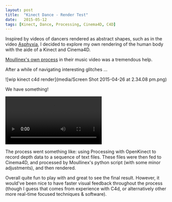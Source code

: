 ```yaml
---
layout: post
title:  "Kinect Dance - Render Test"
date:   2015-05-12
tags: [Kinect, Dance, Processing, Cinema4D, C4D]
---
```


Inspired by videos of dancers rendered as abstract shapes, such as in the video [Asphyxia](https://vimeo.com/121436114), I decided to explore my own rendering of the human body with the aide of a Kinect and Cinema4D.

[Moullinex's own process](http://www.creativeapplications.net/processing/moullinex-catalina-processing-kinect/) in their music video was a tremendous help. 

After a while of navigating interesting glitches ...

![wip kinect c4d render](media/Screen Shot 2015-04-26 at 2.34.08 pm.png)

We have something!

<video autoplay controls loop mute>
  <source src="media/hand_grab_render.mp4" type="video/mp4">
</video>


The process went something like: using Processing with OpenKinect to record depth data to a sequence of text files. These files were then fed to Cinema4D, and processed by Moullinex's python script (with some minor adjustments), and then rendered. 

Overall quite fun to play with and great to see the final result. However, it would've been nice to have faster visual feedback throughout the process (though I guess that comes from experience with C4d, or alternatively other more real-time focused techniques & software).
